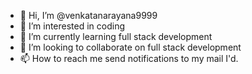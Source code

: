 - 👋 Hi, I’m @venkatanarayana9999
- 👀 I’m interested in coding
- 🌱 I’m currently learning full stack development
- 💞️ I’m looking to collaborate on  full stack development
- 📫 How to reach me send notifications to my mail I'd. 

<!---
venkatanarayana9999/venkatanarayana9999 is a ✨ special ✨ repository because its `README.md` (this file) appears on your GitHub profile.
You can click the Preview link to take a look at your changes.
--->
